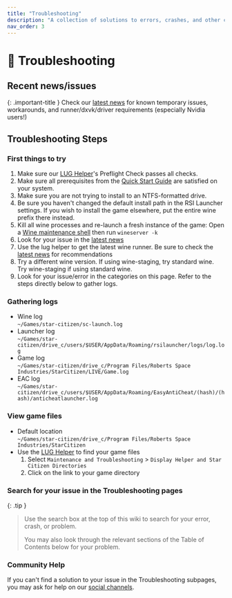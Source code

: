 ```yaml
---
title: "Troubleshooting"
description: "A collection of solutions to errors, crashes, and other common problems running Star Citizen on Linux"
nav_order: 3
---
```


# 🔧 Troubleshooting

## Recent news/issues

{: .important-title }
Check our [latest news](/#news) for known temporary issues, workarounds, and runner/dxvk/driver requirements (especially Nvidia users!)

## Troubleshooting Steps

### First things to try
1. Make sure our [LUG Helper](/Tips-and-Tricks#how-to-run-the-lug-helper)'s Preflight Check passes all checks.
2. Make sure all prerequisites from the [Quick Start Guide](/Quick-Start-Guide) are satisfied on your system.
3. Make sure you are not trying to install to an NTFS-formatted drive.
4. Be sure you haven't changed the default install path in the RSI Launcher settings. If you wish to install the game elsewhere, put the entire wine prefix there instead.
5. Kill all wine processes and re-launch a fresh instance of the game: Open a [Wine maintenance shell](/Tips-and-Tricks#how-to-get-a-wine-maintenance-shell-using-the-launch-script) then run `wineserver -k`
6. Look for your issue in the [latest news](/#news)
7. Use the lug helper to get the latest wine runner. Be sure to check the [latest news](/#general-news) for recommendations
8. Try a different wine version. If using wine-staging, try standard wine. Try wine-staging if using standard wine.
9. Look for your issue/error in the categories on this page. Refer to the steps directly below to gather logs.


### Gathering logs
- Wine log  
  `~/Games/star-citizen/sc-launch.log`
- Launcher log  
  `~/Games/star-citizen/drive_c/users/$USER/AppData/Roaming/rsilauncher/logs/log.log`
- Game log  
  `~/Games/star-citizen/drive_c/Program Files/Roberts Space Industries/StarCitizen/LIVE/Game.log`
- EAC log  
  `~/Games/star-citizen/drive_c/users/$USER/AppData/Roaming/EasyAntiCheat/(hash)/(hash)/anticheatlauncher.log`


### View game files
- Default location  
  `~/Games/star-citizen/drive_c/Program Files/Roberts Space Industries/StarCitizen`
- Use the [LUG Helper](/Tips-and-Tricks#how-to-run-the-lug-helper) to find your game files  
  1. Select `Maintenance and Troubleshooting` > `Display Helper and Star Citizen Directories`  
  2. Click on the link to your game directory

### Search for your issue in the Troubleshooting pages

{: .tip }
> Use the search box at the top of this wiki to search for your error, crash, or problem.
> 
> You may also look through the relevant sections of the Table of Contents below for your problem.

### Community Help
If you can't find a solution to your issue in the Troubleshooting subpages, you may ask for help on our [social channels](/#join-us).
